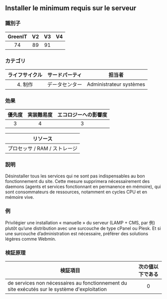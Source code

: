 ## Installer le minimum requis sur le serveur

### 識別子

| GreenIT |  V2  |  V3  |  V4  |
|:-------:|:----:|:----:|:----:|
|   74   | 89  | 91  |      |

### カテゴリ

| ライフサイクル |  サードパーティ  |  担当者  |
|:---------:|:----:|:----:|
| 4. 制作 | データセンター | Administrateur systèmes |

### 効果

| 優先度 |      実装難易度       |  エコロジーへの影響度    |
|:-------------------:|:-------------------------:|:---------------------:|
| 3 | 4 | 3 |

|リソース                                      |
|:----------------------------------------------------------:|
|  プロセッサ  / RAM / ストレージ  |

### 説明

Désinstaller tous les services qui ne sont pas indispensables au bon fonctionnement du site. Cette mesure supprimera nécessairement des daemons (agents et services fonctionnant en permanence en mémoire), qui sont consommateurs de ressources, notamment en cycles CPU et en mémoire vive.

### 例

Privilégier une installation « manuelle » du serveur (LAMP + CMS, par 例) plutôt qu’une distribution avec une surcouche de type cPanel ou Plesk. Et si une surcouche d’administration est nécessaire, préférer des solutions légères comme Webmin.

### 検証原理

| 検証項目     | 次の値以下である   |  
|-------------------|:-------------------------:|
| de services non nécessaires au fonctionnement du site exécutés sur le système d'exploitation  |  0 |

